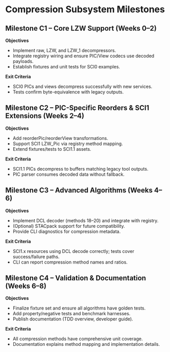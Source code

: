 # Compression Subsystem Milestones

## Milestone C1 – Core LZW Support (Weeks 0–2)
**Objectives**
- Implement raw, LZW, and LZW_1 decompressors.
- Integrate registry wiring and ensure PIC/View codecs use decoded payloads.
- Establish fixtures and unit tests for SCI0 examples.

**Exit Criteria**
- SCI0 PICs and views decompress successfully with new services.
- Tests confirm byte-equivalence with legacy outputs.

## Milestone C2 – PIC-Specific Reorders & SCI1 Extensions (Weeks 2–4)
**Objectives**
- Add reorderPic/reorderView transformations.
- Support SCI1 LZW_Pic via registry method mapping.
- Extend fixtures/tests to SCI1.1 assets.

**Exit Criteria**
- SCI1.1 PICs decompress to buffers matching legacy tool outputs.
- PIC parser consumes decoded data without fallback.

## Milestone C3 – Advanced Algorithms (Weeks 4–6)
**Objectives**
- Implement DCL decoder (methods 18–20) and integrate with registry.
- (Optional) STACpack support for future compatibility.
- Provide CLI diagnostics for compression metadata.

**Exit Criteria**
- SCI1.x resources using DCL decode correctly; tests cover success/failure paths.
- CLI can report compression method names and ratios.

## Milestone C4 – Validation & Documentation (Weeks 6–8)
**Objectives**
- Finalize fixture set and ensure all algorithms have golden tests.
- Add property/negative tests and benchmark harnesses.
- Publish documentation (TDD overview, developer guide).

**Exit Criteria**
- All compression methods have comprehensive unit coverage.
- Documentation explains method mapping and implementation details.
